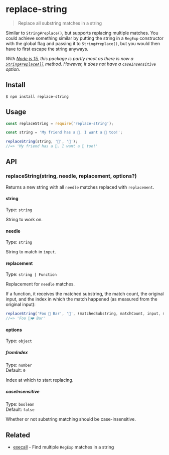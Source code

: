 # replace-string

> Replace all substring matches in a string

Similar to `String#replace()`, but supports replacing multiple matches. You could achieve something similar by putting the string in a `RegExp` constructor with the global flag and passing it to `String#replace()`, but you would then have to first escape the string anyways.

*With [Node.js 15](https://medium.com/@nodejs/node-js-v15-0-0-is-here-deb00750f278), this package is partly moot as there is now a [`String#replaceAll`](https://developer.mozilla.org/en-US/docs/Web/JavaScript/Reference/Global_Objects/String/replaceAll) method. However, it does not have a `caseInsensitive` option.*

## Install

```
$ npm install replace-string
```

## Usage

```js
const replaceString = require('replace-string');

const string = 'My friend has a 🐑. I want a 🐑 too!';

replaceString(string, '🐑', '🦄');
//=> 'My friend has a 🦄. I want a 🦄 too!'
```

## API

### replaceString(string, needle, replacement, options?)

Returns a new string with all `needle` matches replaced with `replacement`.

#### string

Type: `string`

String to work on.

#### needle

Type: `string`

String to match in `input`.

#### replacement

Type: `string | Function`

Replacement for `needle` matches.

If a function, it receives the matched substring, the match count, the original input, and the index in which the match happened (as measured from the original input):

```js
replaceString('Foo 🐑 Bar', '🐑', (matchedSubstring, matchCount, input, matchIndex) => `${matchedSubstring}❤️`);
//=> 'Foo 🐑❤️ Bar'
```

#### options

Type: `object`

##### fromIndex

Type: `number`\
Default: `0`

Index at which to start replacing.

##### caseInsensitive

Type: `boolean`\
Default: `false`

Whether or not substring matching should be case-insensitive.

## Related

- [execall](https://github.com/sindresorhus/execall) - Find multiple `RegExp` matches in a string
